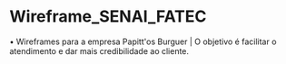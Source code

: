 # Wireframe_SENAI_FATEC
• Wireframes para a empresa Papitt'os Burguer | O objetivo é facilitar o atendimento e dar mais credibilidade ao cliente.

